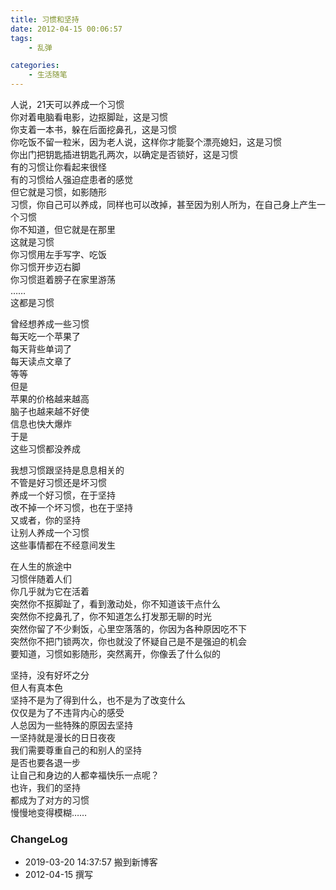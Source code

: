 ```yaml
---
title: 习惯和坚持
date: 2012-04-15 00:06:57
tags:
    - 乱弹

categories:
    - 生活随笔
---
```




<!--more-->

人说，21天可以养成一个习惯  
你对着电脑看电影，边抠脚趾，这是习惯  
你支着一本书，躲在后面挖鼻孔，这是习惯  
你吃饭不留一粒米，因为老人说，这样你才能娶个漂亮媳妇，这是习惯  
你出门把钥匙插进钥匙孔两次，以确定是否锁好，这是习惯  
有的习惯让你看起来很怪  
有的习惯给人强迫症患者的感觉  
但它就是习惯，如影随形  
习惯，你自己可以养成，同样也可以改掉，甚至因为别人所为，在自己身上产生一个习惯  
你不知道，但它就是在那里  
这就是习惯  
你习惯用左手写字、吃饭  
你习惯开步迈右脚  
你习惯逛着膀子在家里游荡  
……  
这都是习惯  

曾经想养成一些习惯  
每天吃一个苹果了  
每天背些单词了  
每天读点文章了  
等等  
但是  
苹果的价格越来越高  
脑子也越来越不好使  
信息也快大爆炸  
于是  
这些习惯都没养成  

我想习惯跟坚持是息息相关的  
不管是好习惯还是坏习惯  
养成一个好习惯，在于坚持  
改不掉一个坏习惯，也在于坚持  
又或者，你的坚持  
让别人养成一个习惯  
这些事情都在不经意间发生  

在人生的旅途中  
习惯伴随着人们  
你几乎就为它在活着  
突然你不抠脚趾了，看到激动处，你不知道该干点什么  
突然你不挖鼻孔了，你不知道怎么打发那无聊的时光  
突然你留了不少剩饭，心里空落落的，你因为各种原因吃不下  
突然你不把门锁两次，你也就没了怀疑自己是不是强迫的机会  
要知道，习惯如影随形，突然离开，你像丢了什么似的  

坚持，没有好坏之分  
但人有真本色   
坚持不是为了得到什么，也不是为了改变什么  
仅仅是为了不违背内心的感受  
人总因为一些特殊的原因去坚持  
一坚持就是漫长的日日夜夜  
我们需要尊重自己的和别人的坚持  
是否也要各退一步  
让自己和身边的人都幸福快乐一点呢？  
也许，我们的坚持  
都成为了对方的习惯  
慢慢地变得模糊……   

### ChangeLog
- 2019-03-20 14:37:57 搬到新博客
- 2012-04-15 撰写